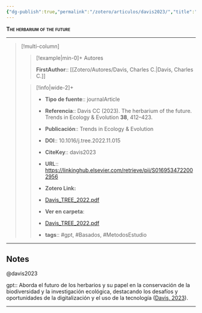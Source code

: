 ```yaml
---
{"dg-publish":true,"permalink":"/zotero/articulos/davis2023/","title":"The herbarium of the future","tags":["#zotero"]}
---
```



<span style="font-variant:small-caps; font-weight: bold;">The herbarium of the future</span>

---


> [!multi-column]
>
>> [!example|min-0]+ Autores
>> 
>> **FirstAuthor**:: [[Zotero/Autores/Davis, Charles C.\|Davis, Charles C.]]  
 >
>
>> [!info|wide-2]+
>>
>> - **Tipo de fuente**:: journalArticle
>> - **Referencia**:: Davis CC (2023). The herbarium of the future. Trends in Ecology & Evolution **38**, 412–423.
>> - **Publicación**:: Trends in Ecology & Evolution
>> - **DOI**:: 10.1016/j.tree.2022.11.015
>> - **CiteKey**:: davis2023
>> - **URL**:: https://linkinghub.elsevier.com/retrieve/pii/S0169534722002956
>> - **Zotero Link:** 
>> - [Davis_TREE_2022.pdf](zotero://select/library/items/DCK69CSP)
>>
>> - **Ver en carpeta**: 
>> - [Davis_TREE_2022.pdf](file://J:\OneDrive\Articulos\Davis_TREE_2022.pdf)
>> - **tags**:: #gpt, #Basados, #MetodosEstudio



--- 

## Notes

@davis2023

gpt:: Aborda el futuro de los herbarios y su papel en la conservación de la biodiversidad y la investigación ecológica, destacando los desafíos y oportunidades de la digitalización y el uso de la tecnología ([Davis, 2023](zotero://select/library/items/I2CAXXIN)).






---







